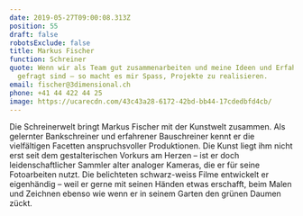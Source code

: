 ```yaml
---
date: 2019-05-27T09:00:08.313Z
position: 55
draft: false
robotsExclude: false
title: Markus Fischer
function: Schreiner
quote: Wenn wir als Team gut zusammenarbeiten und meine Ideen und Erfahrung
  gefragt sind – so macht es mir Spass, Projekte zu realisieren.
email: fischer@3dimensional.ch
phone: +41 44 422 44 25
image: https://ucarecdn.com/43c43a28-6172-42bd-bb44-17cdedbfd4cb/
---
```

Die Schreinerwelt bringt Markus Fischer mit der Kunstwelt zusammen. Als gelernter Bankschreiner und erfahrener Bauschreiner kennt er die vielfältigen Facetten anspruchsvoller Produktionen. Die Kunst liegt ihm nicht erst seit dem gestalterischen Vorkurs am Herzen – ist er doch leidenschaftlicher Sammler alter analoger Kameras, die er für seine Fotoarbeiten nutzt. Die belichteten schwarz-weiss Filme entwickelt er eigenhändig – weil er gerne mit seinen Händen etwas erschafft, beim Malen und Zeichnen ebenso wie wenn er in seinem Garten den grünen Daumen zückt.
